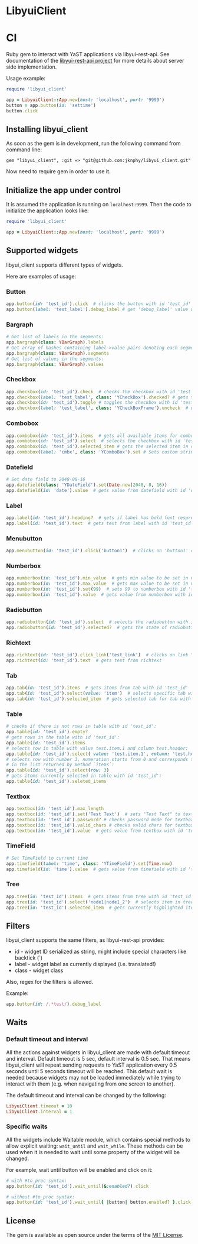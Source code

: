 # LibyuiClient

# CI

Ruby gem to interact with YaST applications via libyui-rest-api.
See documentation of the [libyui-rest-api project](https://github.com/libyui/libyui-rest-api/)
for more details about server side implementation.

Usage example:

```ruby
require 'libyui_client'

app = LibyuiClient::App.new(host: 'localhost', port: '9999')
button = app.button(id: 'settime')
button.click
```

## Installing libyui_client

As soon as the gem is in development, run the following command from command line:

```
gem "libyui_client", :git => "git@github.com:jknphy/libyui_client.git"
```

Now need to require gem in order to use it.

## Initialize the app under control

It is assumed the application is running on `localhost:9999`.
Then the code to initialize the application looks like:

```ruby
require 'libyui_client'

app = LibyuiClient::App.new(host: 'localhost', port: '9999')
```

## Supported widgets

libyui_client supports different types of widgets.

Here are examples of usage:

### Button
```ruby
app.button(id: 'test_id').click  # clicks the button with id 'test_id'
app.button(label: 'test_label').debug_label # get 'debug_label' value with label 'test_label'
```

### Bargraph
```ruby
# Get list of labels in the segments:
app.bargraph(class: YBarGraph).labels
# Get array of hashes containing label->value pairs denoting each segment:
app.bargraph(class: YBarGraph).segments
# Get list of values in the segments:
app.bargraph(class: YBarGraph).values
```

### Checkbox
```ruby
app.checkbox(id: 'test_id').check  # checks the checkbox with id 'test_id'
app.checkbox(label: 'test_label', class: 'YCheckBox').checked? # gets the state of checkbox with label 'test_label'
app.checkbox(id: 'test_id').toggle # toggles the checkbox with id 'test_id'
app.checkbox(label: 'test_label', class: 'YCheckBoxFrame').uncheck  # unchecks the checkbox with id 'test_id'
```

### Combobox
```ruby
app.combobox(id: 'test_id').items  # gets all available items for combobox with id 'test_id'
app.combobox(id: 'test_id').select  # selects the checkbox with id 'test_id'
app.combobox(id: 'test_id').selected_item # gets the selected item in combobox with id 'test_id'
app.combobox(label: 'cmbx', class: 'YComboBox').set # Sets custom string to the editable checkbox
```

### Datefield
```ruby
# Set date field to 2048-08-16
app.datefield(class: 'YDateField').set(Date.new(2048, 8, 16))
app.datefield(id: 'date').value  # gets value from datefield with id 'date'
```

### Label
```ruby
app.label(id: 'test_id').heading?  # gets if label has bold font respresentation with id 'test_id'
app.label(id: 'test_id').text  # gets text from label with id 'test_id'
```

### Menubutton
```ruby
app.menubutton(id: 'test_id').click('button1')  # clicks on 'button1' of menubutton with id 'test_id'
```

### Numberbox
```ruby
app.numberbox(id: 'test_id').min_value  # gets min value to be set in numberbox with id 'test_id'
app.numberbox(id: 'test_id').max_value  # gets max value to be set in numberbox with id 'test_id'
app.numberbox(id: 'test_id').set(99)  # sets 99 to numberbox with id 'test_id'
app.numberbox(id: 'test_id').value  # gets value from numberbox with id 'test_id'
```

### Radiobutton
```ruby
app.radiobutton(id: 'test_id').select  # selects the radiobutton with id 'test_id'
app.radiobutton(id: 'test_id').selected?  # gets the state of radiobutton with id 'test_id'
```

### Richtext
```ruby
app.richtext(id: 'test_id').click_link('test_link')  # clicks on link "test_link" with id 'test_id'
app.richtext(id: 'test_id').text  # gets text from richtext
```

### Tab
```ruby
app.tab(id: 'test_id').items  # gets items from tab with id 'test_id'
app.tab(id: 'test_id').select(value: 'item')  # selects specific tab with id 'test_id'
app.tab(id: 'test_id').selected_item  # gets selected tab for tab with id 'test_id'
```

### Table
```ruby
# checks if there is not rows in table with id 'test_id':
app.table(id: 'test_id').empty?
# gets rows in the table with id 'test_id':
app.table(id: 'test_id').items
# selects row in table with value test.item.1 and column test.header:
app.table(id: 'test_id').select( value: 'test.item.1', column: 'test.header' )
# selects row with number 3, numeration starts from 0 and corresponds to the order
# in the list returned by method `items`:
app.table(id: 'test_id').select(row: 3)
# gets items currently selected in table with id 'test_id':
app.table(id: 'test_id').seleted_items


```
### Textbox
```ruby
app.textbox(id: 'test_id').max_length
app.textbox(id: 'test_id').set('Test Text')  # sets "Test Text" to textbox with id 'test_id'
app.textbox(id: 'test_id').password? # checks password mode for textbox with id 'test_id'
app.textbox(id: 'test_id').valid_chars # checks valid chars for textbox with id 'test_id'
app.textbox(id: 'test_id').value  # gets value from textbox with id 'test_id'
```

### TimeField
```ruby
# Set TimeField to current time
app.timefield(label: 'time', class: 'YTimeField').set(Time.now)
app.timefield(id: 'time').value  # gets value from timefield with id 'time'
```

### Tree
```ruby
app.tree(id: 'test_id').items  # gets items from tree with id 'test_id'
app.tree(id: 'test_id').select('node1|node1_2')  # selects item in tree with id 'test_id'
app.tree(id: 'test_id').selected_item  # gets currently highlighted item from tree with id 'test_id'
```

## Filters

libyui_client supports the same filters, as libyui-rest-api provides:

  * id - widget ID serialized as string, might include special characters like backtick (\`)
  * label - widget label as currently displayed (i.e. translated!)
  * class - widget class

Also, regex for the filters is allowed.

Example:
```ruby
app.button(id: /.*test/).debug_label
```

## Waits

### Default timeout and interval

All the actions against widgets in libyui_client are made with default timeout and interval.
Default timeout is 5 sec, default interval is 0.5 sec.
That means libyui_client will repeat sending requests to YaST application every 0.5 seconds until 5 seconds
timeout will be reached. This default wait is needed because widgets may not be loaded immediately while trying to
interact with them (e.g. when navigating from one screen to another).

The default timeout and interval can be changed by the following:

```ruby
LibyuiClient.timeout = 10
LibyuiClient.interval = 1
```

### Specific waits

All the widgets include Waitable module, which contains special methods to allow explicit waiting:
`wait_until` and `wait_while`.
These methods can be used when it is needed to wait until some property of the widget will be changed.

For example, wait until button will be enabled and click on it:

```ruby
# with #to_proc syntax:
app.button(id: 'test_id').wait_until(&:enabled?).click

# without #to_proc syntax:
app.button(id: 'test_id').wait_until{ |button| button.enabled? }.click
```

## License

The gem is available as open source under the terms of the [MIT License](https://opensource.org/licenses/MIT).
